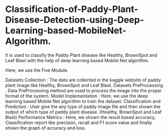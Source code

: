 # Classification-of-Paddy-Plant-Disease-Detection-using-Deep-Learning-based-MobileNet-Algorithm.
It is used to classify the Paddy Plant disease like Healthy, BrownSpot and Leaf Blast with the help of deep learning based Mobile Net algorithm.

Here, we use the Five Module.

Datasets Collection : The data are collected in the kaggle website of paddy plant image like Healthy, BrownSpot and Leaf Blast.
Datasets PreProcessing : Data PreProcessing method are used to process the image into the proper format of the system.
Model Implementation : Here, we use the deep learning based Mobile Net algorithm to train the dataset.
Classification and Prediction :  User give the any type of paddy image file and then shown the output of which type of paddy plant disease. (Healthy, BrownSpot and Leaf Blast)
Performance Metrics : Here, we shown the result based accuracy, Classification report like precision, recall and F1 score value and finally shown the graph of accuracy and loss.
